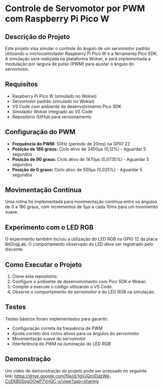 # Controle de Servomotor por PWM com Raspberry Pi Pico W

## Descrição do Projeto

Este projeto visa simular o controle do ângulo de um servomotor padrão utilizando o microcontrolador Raspberry Pi Pico W e a ferramenta Pico SDK. A simulação será realizada na plataforma Wokwi, e será implementada a modulação por largura de pulso (PWM) para ajustar o ângulo do servomotor.

## Requisitos

- Raspberry Pi Pico W (simulado no Wokwi)
- Servomotor padrão (simulado no Wokwi)
- VS Code com ambiente de desenvolvimento Pico SDK
- Simulador Wokwi integrado ao VS Code
- Repositório GitHub para versionamento

## Configuração do PWM

- **Frequência do PWM:** 50Hz (período de 20ms) na GPIO 22
- **Posição de 180 graus:** Ciclo ativo de 2400µs (0,12%) - Aguardar 5 segundos
- **Posição de 90 graus:** Ciclo ativo de 1470µs (0,0735%) - Aguardar 5 segundos
- **Posição de 0 graus:** Ciclo ativo de 500µs (0,025%) - Aguardar 5 segundos

## Movimentação Contínua

Uma rotina foi implementada para movimentação contínua entre os ângulos de 0 a 180 graus, com incrementos de 5µs a cada 10ms para um movimento suave.

## Experimento com o LED RGB

O experimento também incluiu a utilização do LED RGB na GPIO 12 da placa BitDogLab. O comportamento observado do LED deve ser registrado pelo discente.

## Como Executar o Projeto

1. Clone este repositório:
2. Configure o ambiente de desenvolvimento com Pico SDK e Wokwi.
3. Compile e execute o código utilizando o VS Code.
4. Observe o comportamento do servomotor e do LED RGB na simulação.

## Testes

Testes básicos foram implementados para garantir:

- Configuração correta da frequência de PWM
- Ajuste correto dos ciclos ativos para os ângulos do servomotor
- Movimentação suave do servomotor
- Interferência do PWM na iluminação do LED RGB

## Demonstração

Um vídeo de demonstração do projeto pode ser acessado no seguinte link: https://drive.google.com/file/d/1gVJQmjDdzWe-CcEKB05qgOOwP7VnQC-x/view?usp=sharing



